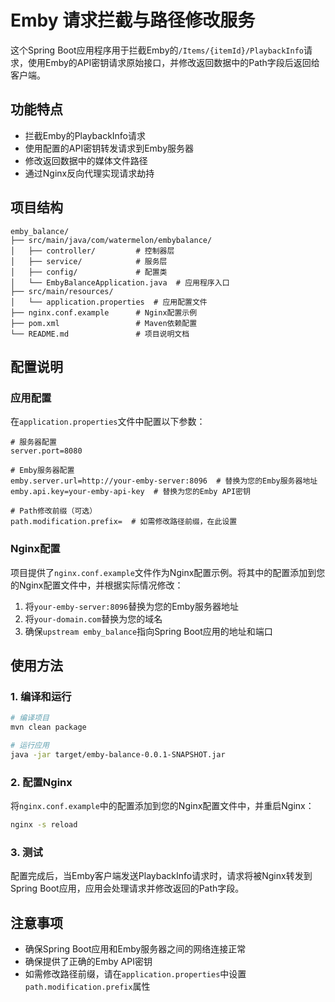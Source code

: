 # Emby 请求拦截与路径修改服务

这个Spring Boot应用程序用于拦截Emby的`/Items/{itemId}/PlaybackInfo`请求，使用Emby的API密钥请求原始接口，并修改返回数据中的Path字段后返回给客户端。

## 功能特点

- 拦截Emby的PlaybackInfo请求
- 使用配置的API密钥转发请求到Emby服务器
- 修改返回数据中的媒体文件路径
- 通过Nginx反向代理实现请求劫持

## 项目结构

```
emby_balance/
├── src/main/java/com/watermelon/embybalance/
│   ├── controller/         # 控制器层
│   ├── service/            # 服务层
│   ├── config/             # 配置类
│   └── EmbyBalanceApplication.java  # 应用程序入口
├── src/main/resources/
│   └── application.properties  # 应用配置文件
├── nginx.conf.example      # Nginx配置示例
├── pom.xml                 # Maven依赖配置
└── README.md               # 项目说明文档
```

## 配置说明

### 应用配置

在`application.properties`文件中配置以下参数：

```properties
# 服务器配置
server.port=8080

# Emby服务器配置
emby.server.url=http://your-emby-server:8096  # 替换为您的Emby服务器地址
emby.api.key=your-emby-api-key  # 替换为您的Emby API密钥

# Path修改前缀（可选）
path.modification.prefix=  # 如需修改路径前缀，在此设置
```

### Nginx配置

项目提供了`nginx.conf.example`文件作为Nginx配置示例。将其中的配置添加到您的Nginx配置文件中，并根据实际情况修改：

1. 将`your-emby-server:8096`替换为您的Emby服务器地址
2. 将`your-domain.com`替换为您的域名
3. 确保`upstream emby_balance`指向Spring Boot应用的地址和端口

## 使用方法

### 1. 编译和运行

```bash
# 编译项目
mvn clean package

# 运行应用
java -jar target/emby-balance-0.0.1-SNAPSHOT.jar
```

### 2. 配置Nginx

将`nginx.conf.example`中的配置添加到您的Nginx配置文件中，并重启Nginx：

```bash
nginx -s reload
```

### 3. 测试

配置完成后，当Emby客户端发送PlaybackInfo请求时，请求将被Nginx转发到Spring Boot应用，应用会处理请求并修改返回的Path字段。

## 注意事项

- 确保Spring Boot应用和Emby服务器之间的网络连接正常
- 确保提供了正确的Emby API密钥
- 如需修改路径前缀，请在`application.properties`中设置`path.modification.prefix`属性